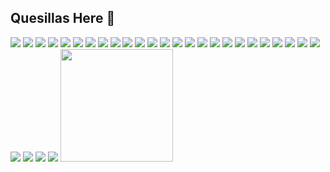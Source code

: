 ## Quesillas Here 👋

<div>
<a href = "mailto:itzbulls2@gmail.com"> <img src="https://img.shields.io/badge/Gmail-D14836?style=for-the-badge&logo=gmail&logoColor=white" target="_blank"><a/>
<img src="https://img.shields.io/badge/Windows-0078D6?style=for-the-badge&logo=windows&logoColor=white" target="_blank">
<img src="https://img.shields.io/badge/Jira-0052CC?style=for-the-badge&logo=Jira&logoColor=white">
<img src="https://img.shields.io/badge/Visual_Studio_Code-0078D4?style=for-the-badge&logo=visual%20studio%20code&logoColor=white">
<img src="https://img.shields.io/badge/powershell-5391FE?style=for-the-badge&logo=powershell&logoColor=white">
<img src="https://img.shields.io/badge/RSS-FFA500?style=for-the-badge&logo=rss&logoColor=white">
<img src="https://img.shields.io/badge/HTML-239120?style=for-the-badge&logo=html5&logoColor=white">
<img src="https://img.shields.io/badge/CSS-239120?&style=for-the-badge&logo=css3&logoColor=white">
<img src="https://img.shields.io/badge/C%23-239120?style=for-the-badge&logo=c-sharp&logoColor=white">
<img src="https://img.shields.io/badge/LibreOffice-18A303?style=for-the-badge&logo=LibreOffice&logoColor=white">
<img src="https://img.shields.io/badge/MySQL-00000F?style=for-the-badge&logo=mysql&logoColor=white">
<img src="https://img.shields.io/badge/Inkscape-000000?style=for-the-badge&logo=Inkscape&logoColor=white">
<a href="https://steamcommunity.com/profiles/76561198818241792/"> <img src="https://img.shields.io/badge/Steam-000000?style=for-the-badge&logo=steam&logoColor=white"><a/>
<img src="https://img.shields.io/badge/Counter_Strike-000000?style=for-the-badge&logo=counter-strike&logoColor=white">
<img src="https://img.shields.io/badge/Xbox-107C10?style=for-the-badge&logo=xbox&logoColor=white">
<img src="https://img.shields.io/badge/windows%20terminal-4D4D4D?style=for-the-badge&logo=windows%20terminal&logoColor=white">
<img src="https://img.shields.io/badge/PHP-777BB4?style=for-the-badge&logo=php&logoColor=white">
<img src="https://img.shields.io/badge/Visual_Studio-5C2D91?style=for-the-badge&logo=visual%20studio&logoColor=white">
<img src="https://img.shields.io/badge/Tor_Browser-7D4698?style=for-the-badge&logo=Tor-Browser&logoColor=white">
<img src="https://img.shields.io/badge/Intel-Core_i5_10th-0071C5?style=for-the-badge&logo=intel&logoColor=white">
<img src="https://img.shields.io/badge/SoundCloud-FF3300?style=for-the-badge&logo=soundcloud&logoColor=white">
<img src="https://img.shields.io/badge/Brave-FF1B2D?style=for-the-badge&logo=Brave&logoColor=white">
<img src="https://img.shields.io/badge/Spotify-1ED760?&style=for-the-badge&logo=spotify&logoColor=white">
<img src="https://img.shields.io/badge/YouTube_Music-FF0000?style=for-the-badge&logo=youtube-music&logoColor=white">
<img src="https://img.shields.io/badge/Firefox_Browser-FF7139?style=for-the-badge&logo=Firefox-Browser&logoColor=white">
<img src="https://aleen42.github.io/badges/src/mitsubishi.svg">
<img src="https://aleen42.github.io/badges/src/toyota.svg">
<img src="https://img.shields.io/badge/Ask%20me-anything-1abc9c.svg">
<img src="https://img.shields.io/github/followers/{username}.svg?style=social&label=Follow&maxAge=2592000">
<img height="180em" src="https://github-readme-stats.vercel.app/api?username={username}&theme=blue-green"/>
</div>

